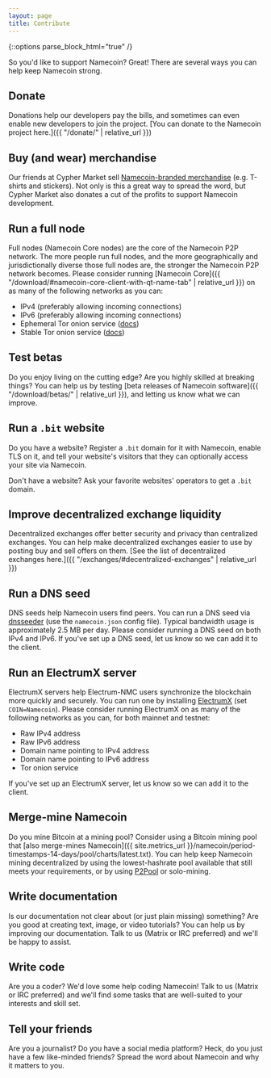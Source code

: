 ```yaml
---
layout: page
title: Contribute
---
```


{::options parse_block_html="true" /}

So you'd like to support Namecoin?  Great!  There are several ways you can help keep Namecoin strong.

## Donate

Donations help our developers pay the bills, and sometimes can even enable new developers to join the project.  [You can donate to the Namecoin project here.]({{ "/donate/" | relative_url }})

## Buy (and wear) merchandise

Our friends at Cypher Market sell [Namecoin-branded merchandise](https://www.cyphermarket.com/namecoin/) (e.g. T-shirts and stickers).  Not only is this a great way to spread the word, but Cypher Market also donates a cut of the profits to support Namecoin development.

## Run a full node

Full nodes (Namecoin Core nodes) are the core of the Namecoin P2P network.  The more people run full nodes, and the more geographically and jurisdictionally diverse those full nodes are, the stronger the Namecoin P2P network becomes.  Please consider running [Namecoin Core]({{ "/download/#namecoin-core-client-with-qt-name-tab" | relative_url }}) on as many of the following networks as you can:

* IPv4 (preferably allowing incoming connections)
* IPv6 (preferably allowing incoming connections)
* Ephemeral Tor onion service ([docs](https://github.com/namecoin/namecoin-core/blob/master/doc/tor.md))
* Stable Tor onion service ([docs](https://github.com/namecoin/namecoin-core/blob/master/doc/tor.md))

## Test betas

Do you enjoy living on the cutting edge?  Are you highly skilled at breaking things?  You can help us by testing [beta releases of Namecoin software]({{ "/download/betas/" | relative_url }}), and letting us know what we can improve.

## Run a `.bit` website

Do you have a website?  Register a `.bit` domain for it with Namecoin, enable TLS on it, and tell your website's visitors that they can optionally access your site via Namecoin.

Don't have a website?  Ask your favorite websites' operators to get a `.bit` domain.

## Improve decentralized exchange liquidity

Decentralized exchanges offer better security and privacy than centralized exchanges.  You can help make decentralized exchanges easier to use by posting buy and sell offers on them.  [See the list of decentralized exchanges here.]({{ "/exchanges/#decentralized-exchanges" | relative_url }})

## Run a DNS seed

DNS seeds help Namecoin users find peers.  You can run a DNS seed via [dnsseeder](https://github.com/gombadi/dnsseeder) (use the `namecoin.json` config file).  Typical bandwidth usage is approximately 2.5 MB per day.  Please consider running a DNS seed on both IPv4 and IPv6.  If you've set up a DNS seed, let us know so we can add it to the client.

## Run an ElectrumX server

ElectrumX servers help Electrum-NMC users synchronize the blockchain more quickly and securely.  You can run one by installing [ElectrumX](https://github.com/spesmilo/electrumx) (set `COIN=Namecoin`).  Please consider running ElectrumX on as many of the following networks as you can, for both mainnet and testnet:

* Raw IPv4 address
* Raw IPv6 address
* Domain name pointing to IPv4 address
* Domain name pointing to IPv6 address
* Tor onion service

If you've set up an ElectrumX server, let us know so we can add it to the client.

## Merge-mine Namecoin

Do you mine Bitcoin at a mining pool?  Consider using a Bitcoin mining pool that [also merge-mines Namecoin]({{ site.metrics_url }}/namecoin/period-timestamps-14-days/pool/charts/latest.txt).  You can help keep Namecoin mining decentralized by using the lowest-hashrate pool available that still meets your requirements, or by using [P2Pool](https://github.com/p2pool/p2pool) or solo-mining.

## Write documentation

Is our documentation not clear about (or just plain missing) something?  Are you good at creating text, image, or video tutorials?  You can help us by improving our documentation.  Talk to us (Matrix or IRC preferred) and we'll be happy to assist.

## Write code

Are you a coder?  We'd love some help coding Namecoin!  Talk to us (Matrix or IRC preferred) and we'll find some tasks that are well-suited to your interests and skill set.

## Tell your friends

Are you a journalist?  Do you have a social media platform?  Heck, do you just have a few like-minded friends?  Spread the word about Namecoin and why it matters to you.

